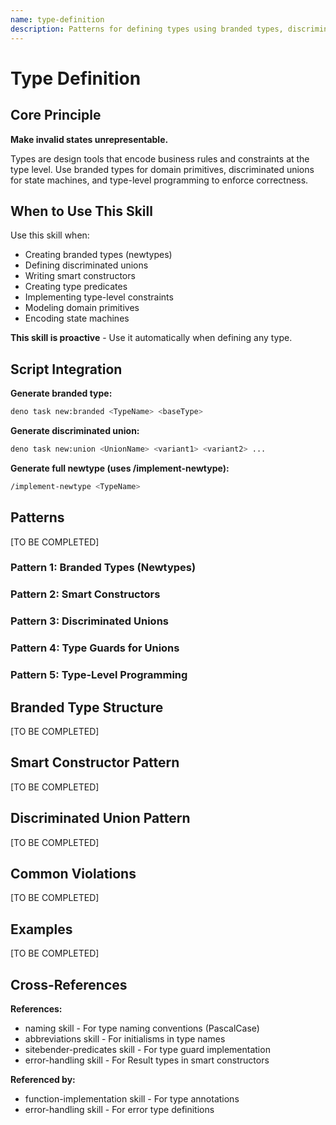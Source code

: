 ```yaml
---
name: type-definition
description: Patterns for defining types using branded types, discriminated unions, and type-level programming. Covers smart constructors, type predicates, and newtype patterns. Use when creating any new type. Includes scripts for generating branded types and discriminated unions.
---
```


# Type Definition

## Core Principle

**Make invalid states unrepresentable.**

Types are design tools that encode business rules and constraints at the type level. Use branded types for domain primitives, discriminated unions for state machines, and type-level programming to enforce correctness.

## When to Use This Skill

Use this skill when:
- Creating branded types (newtypes)
- Defining discriminated unions
- Writing smart constructors
- Creating type predicates
- Implementing type-level constraints
- Modeling domain primitives
- Encoding state machines

**This skill is proactive** - Use it automatically when defining any type.

## Script Integration

**Generate branded type:**
```bash
deno task new:branded <TypeName> <baseType>
```

**Generate discriminated union:**
```bash
deno task new:union <UnionName> <variant1> <variant2> ...
```

**Generate full newtype (uses /implement-newtype):**
```bash
/implement-newtype <TypeName>
```

## Patterns

[TO BE COMPLETED]

### Pattern 1: Branded Types (Newtypes)

### Pattern 2: Smart Constructors

### Pattern 3: Discriminated Unions

### Pattern 4: Type Guards for Unions

### Pattern 5: Type-Level Programming

## Branded Type Structure

[TO BE COMPLETED]

## Smart Constructor Pattern

[TO BE COMPLETED]

## Discriminated Union Pattern

[TO BE COMPLETED]

## Common Violations

[TO BE COMPLETED]

## Examples

[TO BE COMPLETED]

## Cross-References

**References:**
- naming skill - For type naming conventions (PascalCase)
- abbreviations skill - For initialisms in type names
- sitebender-predicates skill - For type guard implementation
- error-handling skill - For Result types in smart constructors

**Referenced by:**
- function-implementation skill - For type annotations
- error-handling skill - For error type definitions
